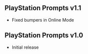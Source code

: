 ## PlayStation Prompts v1.1
- Fixed bumpers in Online Mode

## PlayStation Prompts v1.0
- Initial release
